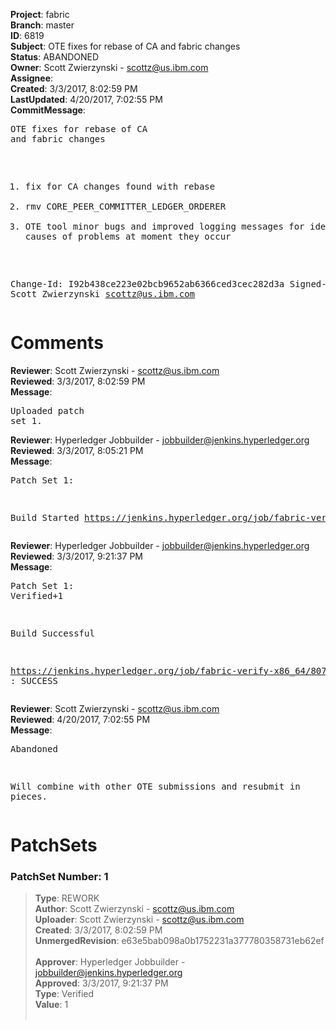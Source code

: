 <strong>Project</strong>: fabric<br><strong>Branch</strong>: master<br><strong>ID</strong>: 6819<br><strong>Subject</strong>: OTE fixes for rebase of CA and fabric changes<br><strong>Status</strong>: ABANDONED<br><strong>Owner</strong>: Scott Zwierzynski - scottz@us.ibm.com<br><strong>Assignee</strong>:<br><strong>Created</strong>: 3/3/2017, 8:02:59 PM<br><strong>LastUpdated</strong>: 4/20/2017, 7:02:55 PM<br><strong>CommitMessage</strong>:<br><pre>OTE fixes for rebase of CA and fabric changes

1. fix for CA changes found with rebase
2. rmv CORE_PEER_COMMITTER_LEDGER_ORDERER
3. OTE tool minor bugs and improved logging messages for
   identifying causes of problems at moment they occur

Change-Id: I92b438ce223e02bcb9652ab6366ced3cec282d3a
Signed-off-by: Scott Zwierzynski <scottz@us.ibm.com>
</pre><h1>Comments</h1><strong>Reviewer</strong>: Scott Zwierzynski - scottz@us.ibm.com<br><strong>Reviewed</strong>: 3/3/2017, 8:02:59 PM<br><strong>Message</strong>: <pre>Uploaded patch set 1.</pre><strong>Reviewer</strong>: Hyperledger Jobbuilder - jobbuilder@jenkins.hyperledger.org<br><strong>Reviewed</strong>: 3/3/2017, 8:05:21 PM<br><strong>Message</strong>: <pre>Patch Set 1:

Build Started https://jenkins.hyperledger.org/job/fabric-verify-x86_64/8075/</pre><strong>Reviewer</strong>: Hyperledger Jobbuilder - jobbuilder@jenkins.hyperledger.org<br><strong>Reviewed</strong>: 3/3/2017, 9:21:37 PM<br><strong>Message</strong>: <pre>Patch Set 1: Verified+1

Build Successful 

https://jenkins.hyperledger.org/job/fabric-verify-x86_64/8075/ : SUCCESS</pre><strong>Reviewer</strong>: Scott Zwierzynski - scottz@us.ibm.com<br><strong>Reviewed</strong>: 4/20/2017, 7:02:55 PM<br><strong>Message</strong>: <pre>Abandoned

Will combine with other OTE submissions and resubmit in pieces.</pre><h1>PatchSets</h1><h3>PatchSet Number: 1</h3><blockquote><strong>Type</strong>: REWORK<br><strong>Author</strong>: Scott Zwierzynski - scottz@us.ibm.com<br><strong>Uploader</strong>: Scott Zwierzynski - scottz@us.ibm.com<br><strong>Created</strong>: 3/3/2017, 8:02:59 PM<br><strong>UnmergedRevision</strong>: e63e5bab098a0b1752231a377780358731eb62ef<br><br><strong>Approver</strong>: Hyperledger Jobbuilder - jobbuilder@jenkins.hyperledger.org<br><strong>Approved</strong>: 3/3/2017, 9:21:37 PM<br><strong>Type</strong>: Verified<br><strong>Value</strong>: 1<br><br></blockquote>